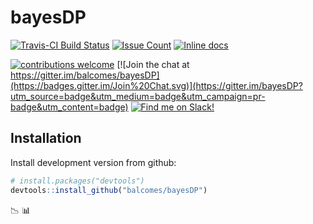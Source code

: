 # bayesDP

[![Travis-CI Build Status](https://travis-ci.org/balcomes/bayesDP.svg?branch=master)](https://travis-ci.org/balcomes/bayesDP)
[![Issue Count](https://codeclimate.com/github/balcomes/bayesDP/badges/issue_count.svg)](https://codeclimate.com/github/balcomes/bayesDP)
[![Inline docs](http://inch-ci.org/github/balcomes/bayesDP.svg?branch=master)](http://inch-ci.org/github/balcomes/bayesDP)

[![contributions welcome](https://img.shields.io/badge/contributions-welcome-brightgreen.svg?style=flat)](https://github.com/balcomes/bayesDP/issues)
[![Join the chat at https://gitter.im/balcomes/bayesDP](https://badges.gitter.im/Join%20Chat.svg)](https://gitter.im/bayesDP?utm_source=badge&utm_medium=badge&utm_campaign=pr-badge&utm_content=badge)
[![Find me on Slack!](https://img.shields.io/badge/Slack-join%20chat-ff69b4.svg)](https://bayesdp.slack.com/messages/@balcomes)

## Installation

Install development version from github:

```R
# install.packages("devtools")
devtools::install_github("balcomes/bayesDP")
```

:chart_with_downwards_trend:  :bar_chart:
